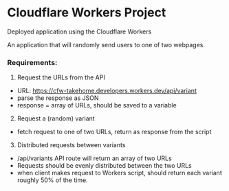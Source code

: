 # Cloudflare Workers Project
Deployed application using the Cloudflare Workers

An application that will randomly send users to one of 
two webpages.

### Requirements:

1. Request the URLs from the API
  - URL: https://cfw-takehome.developers.workers.dev/api/variant
  - parse the response as JSON
  - response = array of URLs, should be saved to a variable

2. Request a (random) variant
  - fetch request to one of two URLs, return as response from the script

3. Distributed requests between variants
  - /api/variants API route will return an array of two URLs
  - Requests should be evenly distributed between the two URLs
  - when client makes request to Workers script, should return each variant
    roughly 50% of the time.

